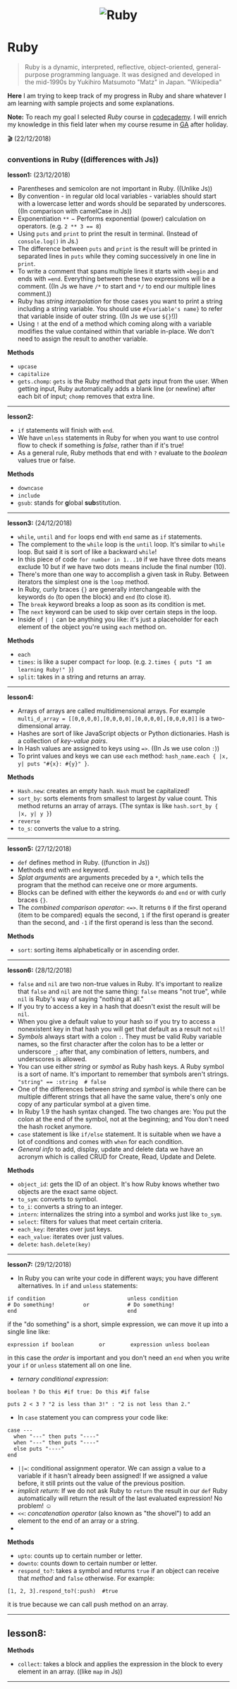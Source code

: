 <h1 align="center">
  <img src="https://github.com/ElliMoty/Ruby/blob/master/image/ruby-logo.png" style="max-width:100%" alt="Ruby" />
</h1>

# Ruby
> Ruby is a dynamic, interpreted, reflective, object-oriented, general-purpose programming language. It was designed and developed in the mid-1990s by Yukihiro Matsumoto "Matz" in Japan. "Wikipedia"


**Here** I am trying to keep track of my progress in Ruby and share whatever I am learning with sample projects and some explanations.

**Note:** To reach my goal I selected *Ruby* course in [codecademy](https://www.codecademy.com). I will enrich my knowledge in this field later when my course resume in [GA](https://generalassemb.ly) after holiday.

:clapper: (22/12/2018)

### conventions in Ruby ((differences with Js))

**lesson1:** (23/12/2018)
- Parentheses and semicolon are not important in Ruby. ((Unlike Js))
-  By convention - in regular old local variables - variables should start with a lowercase letter and words should be separated by underscores. ((In comparison with camelCase in Js))
- Exponentiation `**` − Performs exponential (power) calculation on operators. (e.g. `2 ** 3 == 8`)
- Using `puts` and `print` to print the result in terminal. (Instead of `console.log()` in Js.)
- The difference between `puts` and `print` is the result will be printed in separated lines in `puts` while they coming successively in one line in `print`.
- To write a comment that spans multiple lines it starts with `=begin` and ends with `=end`. Everything between these two expressions will be a comment. ((In Js we have `/*` to start and `*/` to end our multiple lines comment.))
- Ruby has *string interpolation* for those cases you want to print a string including a string variable. You should use `#{variable's name}` to refer that variable inside of outer string. ((In Js we use `${}`!))
- Using `!` at the end of a method which coming along with a variable modifies the value contained within that variable in-place. We don't need to assign the result to another variable. 

**Methods**
- `upcase` 
- `capitalize`
- `gets.chomp`: `gets` is the Ruby method that *gets* input from the user. When getting input, Ruby automatically adds a blank line (or newline) after each bit of input; `chomp` removes that extra line.

---

**lesson2:**
- `if` statements will finish with `end`.
- We have `unless` statements in Ruby for when you want to use control flow to check if something is *false*, rather than if it's true!
- As a general rule, Ruby methods that end with `?` evaluate to the *boolean* values true or false.

**Methods**
- `downcase`
- `include`
- `gsub`: stands for **g**lobal **sub**stitution.

---

**lesson3:** (24/12/2018)
- `while`, `until` and `for` loops end with `end` same as `if` statements.
- The complement to the `while` loop is the `until` loop. It's similar to `while` loop. But said it is sort of like a backward `while`!
- In this piece of code `for number in 1...10` if we have three dots means exclude 10 but if we have two dots means include the final number (10).
- There's more than one way to accomplish a given task in Ruby. Between iterators the simplest one is the `loop` method.
- In Ruby, curly braces `{}` are generally interchangeable with the keywords `do` (to open the block) and `end` (to close it).
- The `break` keyword breaks a loop as soon as its condition is met.
- The `next` keyword can be used to skip over certain steps in the loop.
- Inside of `| |` can be anything you like: it's just a placeholder for each element of the object you're using `each` method on.

**Methods**
- `each`
- `times`: is like a super compact `for` loop. (e.g. `2.times { puts "I am learning Ruby!" }`)
- `split`: takes in a string and returns an array.

---

**lesson4:**
- Arrays of arrays are called multidimensional arrays. For example `multi_d_array = [[0,0,0,0],[0,0,0,0],[0,0,0,0],[0,0,0,0]]` is a two-dimensional array.
- Hashes are sort of like JavaScript objects or Python dictionaries. Hash is a collection of *key-value pairs*.
- In Hash values are assigned to keys using `=>`. ((In Js we use colon `:`))
- To print values and keys we can use `each` method: `hash_name.each { |x, y| puts "#{x}: #{y}" }`.

**Methods**
- `Hash.new`: creates an empty hash. `Hash` must be capitalized!
- `sort_by`: sorts elements from smallest to largest *by* value count. This method returns an array of arrays. (The syntax is like `hash.sort_by { |x, y| y }`)
- `reverse`
- `to_s`: converts the value to a string.

---

**lesson5:** (27/12/2018)
- `def` defines method in Ruby. ((function in Js))
- Methods end with `end` keyword.
- *Splat arguments* are arguments preceded by a `*`, which tells the program that the method can receive one or more arguments.
- Blocks can be defined with either the keywords `do` and `end` or with curly braces `{}`.
- The *combined comparison operator*: `<=>`. It returns `0` if the first operand (item to be compared) equals the second, `1` if the first operand is greater than the second, and `-1` if the first operand is less than the second.

**Methods**
- `sort`: sorting items alphabetically or in ascending order.

---

**lesson6:** (28/12/2018)
- `false` and `nil` are two non-true values in Ruby. It's important to realize that `false` and `nil` are not the same thing: `false` means "not true", while `nil` is Ruby's way of saying "nothing at all."
- If you try to access a key in a hash that doesn't exist the result will be `nil`.
- When you give a default value to your hash so if you try to access a nonexistent key in that hash you will get that default as a result not `nil`!
- *Symbols* always start with a colon `:`. They must be valid Ruby variable names, so the first character after the colon has to be a letter or underscore `_`; after that, any combination of letters, numbers, and underscores is allowed.
- You can use either *string* or *symbol* as Ruby hash keys. A Ruby symbol is a sort of name. It's important to remember that symbols aren't strings. ` "string" == :string  # false `
- One of the differences between *string* and *symbol* is while there can be multiple different strings that all have the same value, there's only one copy of any particular symbol at a given time.
- In Ruby 1.9 the hash syntax changed. The two changes are: You put the colon at the end of the symbol, not at the beginning; and You don't need the hash rocket anymore.
- `case` statement is like `if/else` statement. It is suitable when we have a lot of conditions and comes with `when` for each condition.
- *General info* to add, display, update and delete data we have an acronym which is called CRUD for Create, Read, Update and Delete. 

**Methods**
- `object_id`: gets the ID of an object. It's how Ruby knows whether two objects are the exact same object.
- `to_sym`: converts to symbol.
- `to_i`: converts a string to an integer.
- `intern`: internalizes the string into a symbol and works just like `to_sym`.
- `select`: filters for values that meet certain criteria.
- `each_key`: iterates over just keys.
- `each_value`: iterates over just values.
- `delete`: `hash.delete(key)`

---

**lesson7:** (29/12/2018)
- In Ruby you can write your code in different ways; you have different alternatives. In `if` and `unless` statements: 
```
if condition                          unless condition
# Do something!         or            # Do something!
end                                   end
```

if the "do something" is a short, simple expression, we can move it up into a single line like:
```
expression if boolean        or        expression unless boolean
```

in this case the *order* is important and you don't need an `end` when you write your `if` or `unless` statement all on one line.

- *ternary conditional expression*:
```
boolean ? Do this #if true: Do this #if false

puts 2 < 3 ? "2 is less than 3!" : "2 is not less than 2."
```
- In `case` statement you can compress your code like:
```
case ---
  when "---" then puts "----"
  when "---" then puts "----"
  else puts "----"
end
```
- `||=`: conditional assignment operator. We can assign a value to a variable if it hasn't already been assigned! If we assigned a value before, it still prints out the value of the previous position.
- *implicit return*: If we do not ask Ruby to `return` the result in our `def` Ruby automatically will return the result of the last evaluated expression! No problem! :relaxed:
- `<<`: *concatenation operator* (also known as "the shovel") to add an element to the end of an array or a string.
- 

**Methods**
- `upto`: counts up to certain number or letter.
- `downto`: counts down to certain number or letter.
- `respond_to?`: takes a symbol and returns `true` if an object can receive that *method* and `false` otherwise. For example:
```
[1, 2, 3].respond_to?(:push)  #true
```
it is true because we can call push method on an array.

--- 

**lesson8:**
- 

**Methods**
- `collect`: takes a block and applies the expression in the block to every element in an array. ((like `map` in Js))

---